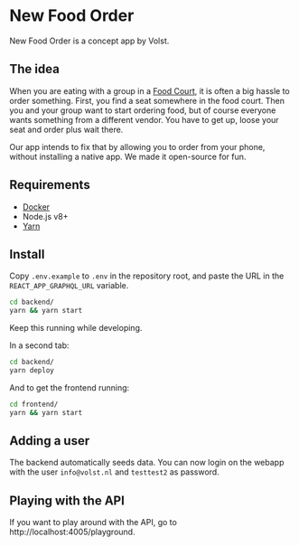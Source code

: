 # New Food Order

New Food Order is a concept app by Volst.

## The idea

When you are eating with a group in a [Food Court](https://en.wikipedia.org/wiki/Food_court), it is often a big hassle to order something. First, you find a seat somewhere in the food court. Then you and your group want to start ordering food, but of course everyone wants something from a different vendor. You have to get up, loose your seat and order plus wait there.

Our app intends to fix that by allowing you to order from your phone, without installing a native app. We made it open-source for fun.

## Requirements

- [Docker](https://docs.docker.com/docker-for-mac/install/)
- Node.js v8+
- [Yarn](https://yarnpkg.com/en/)

## Install

Copy `.env.example` to `.env` in the repository root, and paste the URL in the `REACT_APP_GRAPHQL_URL` variable.

```bash
cd backend/
yarn && yarn start
```

Keep this running while developing.

In a second tab:

```bash
cd backend/
yarn deploy
```

And to get the frontend running:

```bash
cd frontend/
yarn && yarn start
```

## Adding a user

The backend automatically seeds data. You can now login on the webapp with the user `info@volst.nl` and `testtest2` as password.

## Playing with the API

If you want to play around with the API, go to http://localhost:4005/playground.
